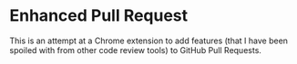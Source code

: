 # Enhanced Pull Request

This is an attempt at a Chrome extension to add features (that I have been
spoiled with from other code review tools) to GitHub Pull Requests.

